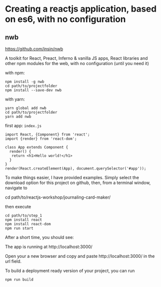 # Creating a reactjs application, based on es6, with no configuration

## nwb

https://github.com/insin/nwb

A toolkit for React, Preact, Inferno & vanilla JS apps, React libraries and other npm modules for the web, with no configuration (until you need it)

with npm:

    npm install -g nwb
    cd path/to/projectfolder
    npm install --save-dev nwb

with yarn:

    yarn global add nwb
    cd path/to/projectfolder
    yarn add nwb

first app:
`index.js`

    import React, {Component} from 'react';
    import {render} from 'react-dom';

    class App extends Component {
      render() {
       return <h1>Hello world!</h1>
      }
    }
    render(React.createElement(App), document.querySelector('#app'));


To make things easier, I have provided examples. Simply select the download option for this project on github, then, from a terminal window, navigate to

   cd path/to/reactjs-workshop/journaling-card-maker/

then execute

    cd path/to/step_1
    npm install react
    npm install react-dom
    npm run start

After a short time, you should see:

  The app is running at http://localhost:3000/

Open your a new browser and copy and paste http://localhost:3000/ in the url field.

To build a deployment ready version of your project, you can run

    npm run build
